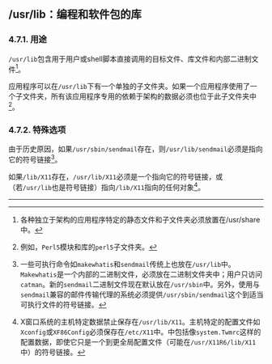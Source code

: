 ## /usr/lib：编程和软件包的库

### 4.7.1. 用途
`/usr/lib`包含用于用户或shell脚本直接调用的目标文件、库文件和内部二进制文件[^2]。

应用程序可以在`/usr/lib`下有一个单独的子文件夹。如果一个应用程序使用了一个子文件夹，所有该应用程序专用的依赖于架构的数据必须也位于此子文件夹中[^3]。

### 4.7.2. 特殊选项

由于历史原因，如果`/usr/sbin/sendmail`存在，则`/usr/lib/sendmail`必须是指向它的符号链接[^4]。

如果`/lib/X11`存在，`/usr/lib/X11`必须是一个指向它的符号链接，或（若`/usr/lib`也是符号链接）指向`/lib/X11`指向的任何对象[^5]。

---
[^2]: 各种独立于架构的应用程序特定的静态文件和子文件夹必须放置在/usr/share中。
[^3]: 例如，`Perl5`模块和库的`perl5`子文件夹。
[^4]: 一些可执行命令如`makewhatis`和`sendmail`传统上也放在`/usr/lib`中。`Makewhatis`是一个内部的二进制文件，必须放在二进制文件夹中；用户只访问`catman`。新的`sendmail`二进制文件现在默认放在`/usr/sbin`中。另外，使用与`sendmail`兼容的邮件传输代理的系统必须提供`/usr/sbin/sendmail`这个到适当可执行文件的符号链接。
[^5]: X窗口系统的主机特定数据禁止保存在`/usr/lib/X11`。主机特定的配置文件如`Xconfig`或`XF86Config`必须保存在`/etc/X11`中。中包括像`system.Twmrc`这样的配置数据，即使它只是一个到更全局配置文件（可能在`/usr/X11R6/lib/X11`中）的符号链接。
